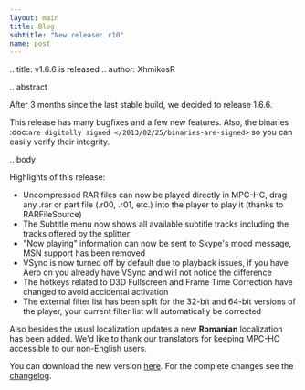 ```yaml
---
layout: main
title: Blog
subtitle: "New release: r10"
name: post
---
```


.. title: v1.6.6 is released
.. author: XhmikosR

.. abstract

After 3 months since the last stable build, we decided to release 1.6.6.

This release has many bugfixes and a few new features. Also, the binaries :doc:`are digitally signed </2013/02/25/binaries-are-signed>`
so you can easily verify their integrity.

.. body

Highlights of this release:

* Uncompressed RAR files can now be played directly in MPC-HC, drag any .rar or part file (.r00, .r01, etc.) into the player to play it (thanks to RARFileSource)
* The Subtitle menu now shows all available subtitle tracks including the tracks offered by the splitter
* "Now playing" information can now be sent to Skype's mood message, MSN support has been removed
* VSync is now turned off by default due to playback issues, if you have Aero on you already have VSync and will not notice the difference
* The hotkeys related to D3D Fullscreen and Frame Time Correction have changed to avoid accidental activation
* The external filter list has been split for the 32-bit and 64-bit versions of the player, your current filter list will automatically be corrected

Also besides the usual localization updates a new **Romanian** localization has been added.
We'd like to thank our translators for keeping MPC-HC accessible to our non-English users.

You can download the new version [here](/downloads). For the complete changes see the [changelog](/changelog).